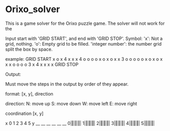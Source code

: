 # Orixo_solver
This is a game solver for the Orixo puzzle game.
The solver will not work for the

Input
start with 'GRID START', and end with 'GRID STOP'.
Symbol:
'x': Not a grid, nothing.
'o': Empty grid to be filled.
'integer number': the number grid
split the box by space.

example:
GRID START
x  o  x  4  x  x
x  4  o  o  o  o
x  o  x  o  x  x
3  o  o  o  o  o
x  o  x  o  x  x
x  o  o  o  o  3
x  4  x  x  x  x
GRID STOP


Output:

Must move the steps in the output by order of they appear.

format: [x, y], direction

direction:
N: move up
S: move down
W: move left
E: move right

coordination [x, y]

 x 0  1  2  3  4  5
y __ __ __ __ __ __
0|__|__|__|__|__|__|
1|__|__|__|__|__|__|
2|__|__|__|__|__|__|
3|__|__|__|__|__|__|
4|__|__|__|__|__|__|
5|__|__|__|__|__|__|
